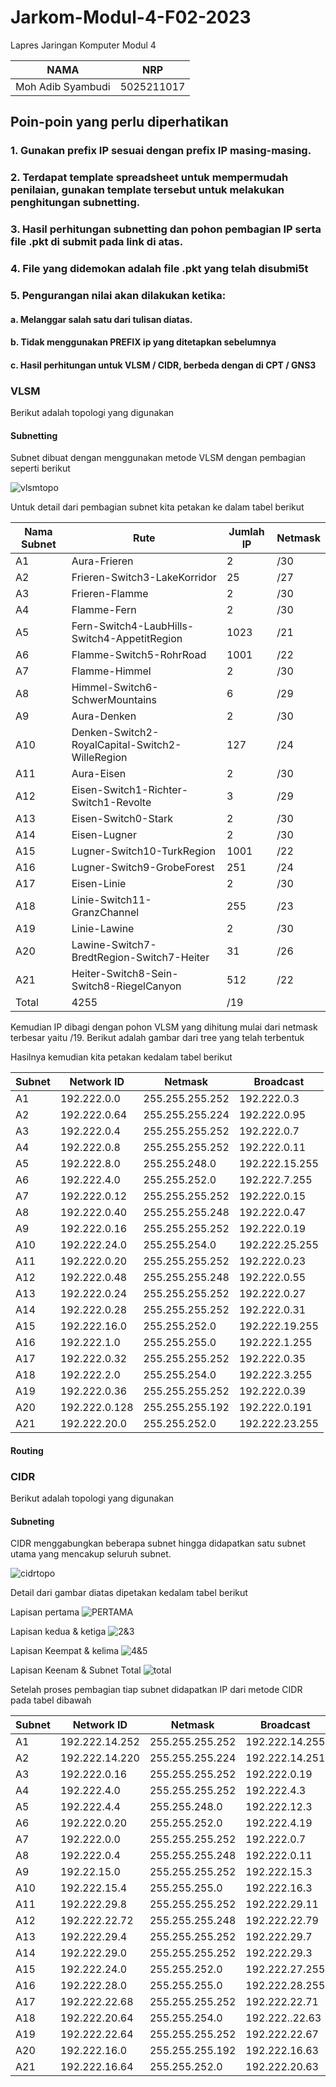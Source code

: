 # Jarkom-Modul-4-F02-2023
Lapres Jaringan Komputer Modul 4

|NAMA|NRP|
|:--:|:-:|
|Moh Adib Syambudi|5025211017|

## Poin-poin yang perlu diperhatikan
### 1. Gunakan prefix IP sesuai dengan prefix IP masing-masing.
### 2. Terdapat template spreadsheet untuk mempermudah penilaian, gunakan template tersebut untuk melakukan penghitungan subnetting.
### 3. Hasil perhitungan subnetting dan pohon pembagian IP serta file .pkt di submit pada link di atas.
### 4. File yang didemokan adalah file .pkt yang telah disubmi5t
### 5. Pengurangan nilai akan dilakukan ketika:
####      a. Melanggar salah satu dari tulisan diatas.
####      b. Tidak menggunakan PREFIX ip yang ditetapkan sebelumnya
####      c. Hasil perhitungan untuk VLSM / CIDR, berbeda dengan di CPT / GNS3


### VLSM
Berikut adalah topologi yang digunakan 



#### Subnetting
Subnet dibuat dengan menggunakan metode VLSM dengan pembagian seperti berikut

![vlsmtopo](TopologiVLSM.jpg)

Untuk detail dari pembagian subnet kita petakan ke dalam tabel berikut

| Nama Subnet | Rute                                            | Jumlah IP | Netmask |
| ----------- | ----------------------------------------------- | --------- | ------- |
| A1          | Aura-Frieren                                    | 2         | /30     |
| A2          | Frieren-Switch3-LakeKorridor                    | 25        | /27     |
| A3          | Frieren-Flamme                                  | 2         | /30     |
| A4          | Flamme-Fern                                     | 2         | /30     |
| A5          | Fern-Switch4-LaubHills-Switch4-AppetitRegion    | 1023      | /21     |
| A6          | Flamme-Switch5-RohrRoad                         | 1001      | /22     |
| A7          | Flamme-Himmel                                   | 2         | /30     |
| A8          | Himmel-Switch6-SchwerMountains                  | 6         | /29     |
| A9          | Aura-Denken                                     | 2         | /30     |
| A10         | Denken-Switch2-RoyalCapital-Switch2-WilleRegion | 127       | /24     |
| A11         | Aura-Eisen                                      | 2         | /30     |
| A12         | Eisen-Switch1-Richter-Switch1-Revolte           | 3         | /29     |
| A13         | Eisen-Switch0-Stark                             | 2         | /30     |
| A14         | Eisen-Lugner                                    | 2         | /30     |
| A15         | Lugner-Switch10-TurkRegion                      | 1001      | /22     |
| A16         | Lugner-Switch9-GrobeForest                      | 251       | /24     |
| A17         | Eisen-Linie                                     | 2         | /30     |
| A18         | Linie-Switch11-GranzChannel                     | 255       | /23     |
| A19         | Linie-Lawine                                    | 2         | /30     |
| A20         | Lawine-Switch7-BredtRegion-Switch7-Heiter       | 31        | /26     |
| A21         | Heiter-Switch8-Sein-Switch8-RiegelCanyon        | 512       | /22     |
| Total       | 4255                                            | /19       |

Kemudian IP dibagi dengan pohon VLSM yang dihitung mulai dari netmask terbesar yaitu /19. Berikut adalah gambar dari tree yang telah terbentuk

Hasilnya kemudian kita petakan kedalam tabel berikut

| Subnet | Network ID    | Netmask         | Broadcast      |
| ------ | ------------- | --------------- | -------------- |
| A1     | 192.222.0.0   | 255.255.255.252 | 192.222.0.3    |
| A2     | 192.222.0.64  | 255.255.255.224 | 192.222.0.95   |
| A3     | 192.222.0.4   | 255.255.255.252 | 192.222.0.7    |
| A4     | 192.222.0.8   | 255.255.255.252 | 192.222.0.11   |
| A5     | 192.222.8.0   | 255.255.248.0   | 192.222.15.255 |
| A6     | 192.222.4.0   | 255.255.252.0   | 192.222.7.255  |
| A7     | 192.222.0.12  | 255.255.255.252 | 192.222.0.15   |
| A8     | 192.222.0.40  | 255.255.255.248 | 192.222.0.47   |
| A9     | 192.222.0.16  | 255.255.255.252 | 192.222.0.19   |
| A10    | 192.222.24.0  | 255.255.254.0   | 192.222.25.255 |
| A11    | 192.222.0.20  | 255.255.255.252 | 192.222.0.23   |
| A12    | 192.222.0.48  | 255.255.255.248 | 192.222.0.55   |
| A13    | 192.222.0.24  | 255.255.255.252 | 192.222.0.27   |
| A14    | 192.222.0.28  | 255.255.255.252 | 192.222.0.31   |
| A15    | 192.222.16.0  | 255.255.252.0   | 192.222.19.255 |
| A16    | 192.222.1.0   | 255.255.255.0   | 192.222.1.255  |
| A17    | 192.222.0.32  | 255.255.255.252 | 192.222.0.35   |
| A18    | 192.222.2.0   | 255.255.254.0   | 192.222.3.255  |
| A19    | 192.222.0.36  | 255.255.255.252 | 192.222.0.39   |
| A20    | 192.222.0.128 | 255.255.255.192 | 192.222.0.191  |
| A21    | 192.222.20.0  | 255.255.252.0   | 192.222.23.255 |

#### Routing 


### CIDR
Berikut adalah topologi yang digunakan


#### Subneting
CIDR menggabungkan beberapa subnet hingga didapatkan satu subnet utama yang mencakup seluruh subnet.

![cidrtopo](CIDR.jpg)

Detail dari gambar diatas dipetakan kedalam tabel berikut

Lapisan pertama
![PERTAMA](Screenshot(414).png)




Lapisan kedua & ketiga
![2&3](Screenshot(415).png)






Lapisan Keempat & kelima
![4&5](Screenshot(416).png)






Lapisan Keenam & Subnet Total 
![total](Screenshot(418).png)

Setelah proses pembagian tiap subnet didapatkan IP dari metode CIDR pada tabel dibawah

| Subnet | Network ID     | Netmask         | Broadcast      |
| ------ | -------------- | --------------- | -------------- |
| A1     | 192.222.14.252 | 255.255.255.252 | 192.222.14.255 |
| A2     | 192.222.14.220 | 255.255.255.224 | 192.222.14.251 |
| A3     | 192.222.0.16   | 255.255.255.252 | 192.222.0.19   |
| A4     | 192.222.4.0    | 255.255.255.252 | 192.222.4.3    |
| A5     | 192.222.4.4    | 255.255.248.0   | 192.222.12.3   |
| A6     | 192.222.0.20   | 255.255.252.0   | 192.222.4.19   |
| A7     | 192.222.0.0    | 255.255.255.252 | 192.222.0.7    |
| A8     | 192.222.0.4    | 255.255.255.248 | 192.222.0.11   |
| A9     | 192.22.15.0    | 255.255.255.252 | 192.222.15.3   |
| A10    | 192.222.15.4   | 255.255.255.0   | 192.222.16.3   |
| A11    | 192.222.29.8   | 255.255.255.252 | 192.222.29.11  |
| A12    | 192.222.22.72  | 255.255.255.248 | 192.222.22.79  |
| A13    | 192.222.29.4   | 255.255.255.252 | 192.222.29.7   |
| A14    | 192.222.29.0   | 255.255.255.252 | 192.222.29.3   |
| A15    | 192.222.24.0   | 255.255.252.0   | 192.222.27.255 |
| A16    | 192.222.28.0   | 255.255.255.0   | 192.222.28.255 |
| A17    | 192.222.22.68  | 255.255.255.252 | 192.222.22.71  |
| A18    | 192.222.20.64  | 255.255.254.0   | 192.222..22.63 |
| A19    | 192.222.22.64  | 255.255.255.252 | 192.222.22.67  |
| A20    | 192.222.16.0   | 255.255.255.192 | 192.222.16.63  |
| A21    | 192.222.16.64  | 255.255.252.0   | 192.222.20.63  |

